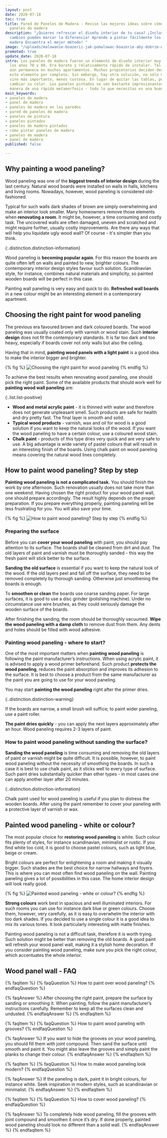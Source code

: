 ```yaml
---
layout: post
date: 2020-07-18
toc: true
title: Pared de Paneles de Madera - Revise las mejores ideas sobre cómo pintar los
  paneles de madera
description: "¿Quieres refrescar el diseño interior de tu casa? ¡Incluso los pequeños
  cambios pueden marcar la diferencia! Aprende a pintar fácilmente los paneles de
  madera Encuentra el mejor método! "
image: "/uploads/malowanie-boazerii-jak-pomalowac-boazerie-aby-dobrze-wygladala.jpg"
promoted: true
update_date: 2020-07-18
intro: Los paneles de madera fueron un elemento de diseño interior muy popular en
  los años 70 y 80. Era barato y relativamente rápido de instalar. Tal decoración
  aún permanece en muchos apartamentos. Muchos propietarios deciden deshacerse de
  este elemento por completo. Sin embargo, hay otra solución, no sólo más rápida,
  sino más importante, menos costosa. En lugar de quitar las tablas, puedes simplemente
  cambiar su color. Los paneles pintados se ven bastante impresionantes. Es una buena
  manera de una rápida metamorfosis - todo lo que necesitas es una buena pintura.
main_keywords:
- paneles de madera
- panel de madera
- paneles de madera en las paredes
- pared de paneles de madera
- paneles de pintura
- paneles pintados
- paneles de madera pintados
- cómo pintar paneles de madera
- paneles de madera
- panel de madera
published: false

---
```

## Why painting a wood paneling?

Wood paneling was one of the **biggest trends of interior design** during the last century. Natural wood boards were installed on walls in halls, kitchens and living rooms. Nowadays, however, wood paneling is considered old-fashioned.

Typical for such walls dark shades of brown are simply overwhelming and make an interior look smaller. Many homeowners remove those elements when **renovating a room**. It might be, however, a time consuming and costly task. The uncovered walls are often damaged, uneven and scratched and might require further, usually costly improvements. Are there any ways that will help you liquidate ugly wood wall? Of course - it's simpler than you think.

{:.distinction.distinction-information}

Wood paneling is **becoming popular again**. For this reason the boards are quite often left on walls and painted to new, brighter colours. The contemporary interior design styles favour such solution. Scandinavian style, for instance, combines natural materials and simplicity, so painted wooden boards will be perfect in this case.

Painting wall paneling is very easy and quick to do. **Refreshed wall boards** in a new colour might be an interesting element in a contemporary apartment.

## Choosing the right paint for wood paneling

The previous era favoured brown and dark coloured boards. The wood paneling was usually coated only with varnish or wood stain. Such **interior design** does not fit the contemporary standards. It is far too dark and too heavy, especially if boards cover not only walls but also the ceiling.

Having that in mind, **painting wood panels with a light paint** is a good idea to make the interior bigger and brighter.

{% fig %}
![Choosing the right paint for wood paneling](/uploads/odpowiednia-farba-do-boazerii-to-podstawa.jpg "Choosing the right paint for wood paneling")
{% endfig %}

To achieve the best results when renovating wood paneling, one should pick the right paint. Some of the available products that should work well for **painting wood wall paneling** are:

{:.list.list-positive}

* **Wood and metal acrylic paint** - it is thinned with water and therefore does not generate unpleasant smell. Such products are safe for health and dry pretty fast. The final layer is smooth and solid.
* **Typical wood products** - varnish, wax and oil for wood is a good solution if you want to keep the natural looks of the wood. If you want the wood paneling to have a certain colour, use a coloured wood stain.
* **Chalk paint** - products of this type dries very quick and are very safe to use. A big advantage is wide variety of pastel colours that will result in an interesting finish of the boards. Using chalk paint on wood paneling means covering the natural wood lines completely.

## How to paint wood paneling? Step by step

**Painting wood paneling is not a complicated task.** You should finish the work by one afternoon. Such renovation usually does not take more than one weekend. Having chosen the right product for your wood panel wall, one should prepare accordingly. The result highly depends on the proper preparation. If you prepare everything properly, painting paneling will be less frustrating for you. You will also save your time.

{% fig %}
![How to paint wood paneling? Step by step](/uploads/jak-pomalowac-boazerie-krok-po-kroku_1.jpg "How to paint wood paneling? Step by step")
{% endfig %}

### Preparing the surface

Before you can **cover your wood paneling** with paint, you should pay attention to its surface. The boards shall be cleaned from dirt and dust. The old layers of paint and varnish must be thoroughly sanded - this way the fresh paint will stick better to the surface.

**Sanding the old surface** is essential if you want to keep the natural look of the wood. If the old layers peel and fall off the surface, they need to be removed completely by thorough sanding. Otherwise just smoothening the boards is enough.

To **smoothen or clean** the boards use coarse sanding paper. For large surfaces, it is good to use a disc grinder (polishing machine). Under no circumstance use wire brushes, as they could seriously damage the wooden surface of the boards.

After finishing the sanding, the room should be thoroughly vacuumed. **Wipe the wood paneling with a damp cloth** to remove dust from them. Any dents and holes should be filled with wood adhesive.

### Painting wood paneling - where to start?

One of the most important matters when **painting wood paneling** is following the paint manufacturer’s instructions. When using acrylic paint, it is advised to apply a wood primer beforehand. Such product **protects the wood paneling**, reduces the paint absorption and improves its adhesion to the surface. It is best to choose a product from the same manufacturer as the paint you are going to use for your wood paneling.

You may start **painting the wood paneling** right after the primer dries.

{:.distinction.distinction-warning}

If the boards are narrow, a small brush will suffice; to paint wider paneling, use a paint roller.

**The paint dries quickly** - you can apply the next layers approximately after an hour. Wood paneling requires 2-3 layers of paint.

### How to paint wood paneling without sanding the surface?

**Sanding the wood paneling** is time consuming and removing the old layers of paint or varnish might be quite difficult. It is possible, however, to paint wood paneling without the necessity of smoothing the boards. In such a case it is best to use chalk paint, as it sticks well to every type of surface. Such paint dries substantially quicker than other types - in most cases one can apply another layer after 20 minutes.

{:.distinction.distinction-information}

Chalk paint used for wood paneling is useful if you plan to distress the wooden boards. After using the paint remember to cover your paneling with a protective layer of varnish or wax.

## Painted wood paneling - white or colour?

The most popular choice for **restoring wood paneling** is white. Such colour fits plenty of styles, for instance scandinavian, minimalist or rustic. If you find white too cold, it is good to choose pastel colours, such as light blue, beige or cream.

Bright colours are perfect for enlightening a room and making it visually bigger. Such shades are the best choice for narrow hallways and foyers. This is where you can most often find wood paneling on the wall. Painting paneling gives a lot of possibilities in this case. The home interior design will look really good.

{% fig %}
![Painted wood paneling - white or colour?](/uploads/malowanie-boazerii-na-bialo-czy-na-kolor.jpg "Painted wood paneling - white or colour?")
{% endfig %}

**Strong colours** work best in spacious and well illuminated interiors. For such rooms you can use for instance dark blue or green colours. Choose them, however, very carefully, as it is easy to overwhelm the interior with too dark shades. If you decided to use a single colour it is a good idea to mix its various tones. It look particularly interesting with matte finishes.

Painting wood paneling is not a difficult task, therefore it is worth trying. Such solution might be better than removing the old boards. A good paint will refresh your wood panel wall, making it a stylish home decoration. If you consider painting wood paneling, make sure you pick the right colour, which accentuates the whole interior.

## Wood panel wall - FAQ

{% faqItem %}
{% faqQuestion %}
How to paint over wood paneling?
{% endfaqQuestion %}

{% faqAnswer %}
After choosing the right paint, prepare the surface by sanding or smoothing it. When painting, follow the paint manufacturer’s instructions carefully. Remember to keep all the surfaces clean and undusted.
{% endfaqAnswer %}
{% endfaqItem %}

{% faqItem %}
{% faqQuestion %}
How to paint wood paneling with grooves?
{% endfaqQuestion %}

{% faqAnswer %}
If you want to hide the grooves on your wood paneling, you should fill them with joint compound. Then sand the surface until smooth and paint it. You might also leave the grooves and simply paint the planks to change their colour.
{% endfaqAnswer %}
{% endfaqItem %}

{% faqItem %}
{% faqQuestion %}
How to make wood paneling look modern?
{% endfaqQuestion %}

{% faqAnswer %}
If the paneling is dark, paint it in bright colours, for instance white. Seek inspiration in modern styles, such as scandinavian or minimalist.
{% endfaqAnswer %}
{% endfaqItem %}

{% faqItem %}
{% faqQuestion %}
How to cover wood paneling?
{% endfaqQuestion %}

{% faqAnswer %}
To completely hide wood paneling, fill the grooves with joint compound and smoothen it once it’s dry. If done properly, painted wood paneling should look no different than a solid wall.
{% endfaqAnswer %}
{% endfaqItem %}
